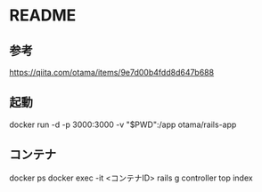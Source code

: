 # README
## 参考
https://qiita.com/otama/items/9e7d00b4fdd8d647b688

## 起動
docker run -d -p 3000:3000 -v "$PWD":/app otama/rails-app

## コンテナ
docker ps
docker exec -it <コンテナID> rails g controller top index


